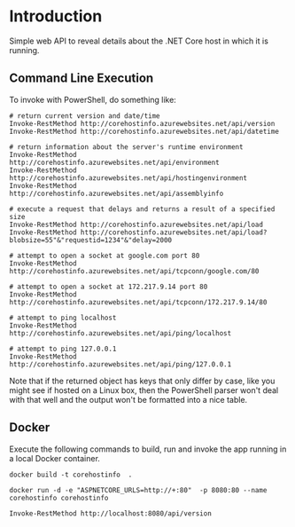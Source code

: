 # Introduction

Simple web API to reveal details about the .NET Core host in which it is running.

## Command Line Execution

To invoke with PowerShell, do something like:

    # return current version and date/time
    Invoke-RestMethod http://corehostinfo.azurewebsites.net/api/version
    Invoke-RestMethod http://corehostinfo.azurewebsites.net/api/datetime

    # return information about the server's runtime environment
    Invoke-RestMethod http://corehostinfo.azurewebsites.net/api/environment
    Invoke-RestMethod http://corehostinfo.azurewebsites.net/api/hostingenvironment
    Invoke-RestMethod http://corehostinfo.azurewebsites.net/api/assemblyinfo

    # execute a request that delays and returns a result of a specified size
    Invoke-RestMethod http://corehostinfo.azurewebsites.net/api/load
    Invoke-RestMethod http://corehostinfo.azurewebsites.net/api/load?blobsize=55"&"requestid=1234"&"delay=2000

    # attempt to open a socket at google.com port 80
    Invoke-RestMethod http://corehostinfo.azurewebsites.net/api/tcpconn/google.com/80

    # attempt to open a socket at 172.217.9.14 port 80
    Invoke-RestMethod http://corehostinfo.azurewebsites.net/api/tcpconn/172.217.9.14/80

    # attempt to ping localhost
    Invoke-RestMethod http://corehostinfo.azurewebsites.net/api/ping/localhost

    # attempt to ping 127.0.0.1
    Invoke-RestMethod http://corehostinfo.azurewebsites.net/api/ping/127.0.0.1

Note that if the returned object has keys that only differ by case, like
you might see if hosted on a Linux box, then the PowerShell parser won't deal
with that well and the output won't be formatted into a nice table.

## Docker

Execute the following commands to build, run and invoke the app running in a local Docker container.

    docker build -t corehostinfo  .

    docker run -d -e "ASPNETCORE_URLS=http://+:80"  -p 8080:80 --name corehostinfo corehostinfo

    Invoke-RestMethod http://localhost:8080/api/version